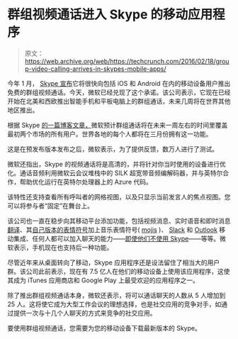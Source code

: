 # 群组视频通话进入 Skype 的移动应用程序 

> 原文：<https://web.archive.org/web/https://techcrunch.com/2016/02/18/group-video-calling-arrives-in-skypes-mobile-apps/>

今年 1 月， [Skype 宣布](https://web.archive.org/web/20221207082941/https://beta.techcrunch.com/2016/01/12/skype-brings-group-video-calls-to-mobile-devices/)它将很快向包括 iOS 和 Android 在内的移动设备用户推出免费的群组视频通话。今天，微软已经兑现了这个承诺。该公司表示，它现在已经开始在北美和西欧推出智能手机和平板电脑上的群组通话，未来几周将在世界其他地区推出。

根据 Skype [的一篇博客文章，](https://web.archive.org/web/20221207082941/http://blogs.skype.com/2016/02/18/announcing-group-video-calling-for-mobile-phones-and-tablets/)微软预计群组通话将在未来一周左右的时间里覆盖最初两个市场的所有用户。世界各地的每个人都将在三月份拥有这一功能。

这是在预发布版本发布之后，微软表示，为了提供反馈，数万人进行了测试。

微软还指出，Skype 的视频通话将是高清的，并将针对你当时使用的设备进行优化。通话音频利用微软云会议堆栈中的 SILK 超宽带音频编解码器，并与英特尔合作，帮助优化运行在英特尔处理器上的 Azure 代码。

该特性还支持查看所有呼叫者的网格视图，以及只显示当前发言人的焦点视图。您可以将参与者“固定”在舞台上。

该公司也一直在稳步向其移动平台添加功能，包括视频消息、实时语音和即时消息[翻译](https://web.archive.org/web/20221207082941/http://www.skype.com/go/translator?intcmp=blogs-_-generic-click-_-ten-years-of-skype-video-yesterday-today-and-something-new)、其[自己版本的表情符号](https://web.archive.org/web/20221207082941/https://beta.techcrunch.com/2015/09/15/skype-introduces-its-own-version-of-emojis/)加上音乐表情符号( [mojis](https://web.archive.org/web/20221207082941/https://beta.techcrunch.com/2016/02/10/sir-paul-mccartney-and-the-flirting-banana/) )、 [Slack](https://web.archive.org/web/20221207082941/https://beta.techcrunch.com/2016/01/14/you-can-now-kick-off-a-skype-call-from-slack/) 和 [Outlook](https://web.archive.org/web/20221207082941/https://beta.techcrunch.com/2016/01/13/outlooks-mobile-app-gets-integrated-with-skype-for-easier-access-to-calls-and-meetings/) 移动集成、任何人都可以加入聊天的能力——[即使他们不使用 Skype](https://web.archive.org/web/20221207082941/https://beta.techcrunch.com/2015/10/15/skype-now-lets-anyone-join-a-chat-even-if-they-dont-have-an-account/)——等等。微软表示，手机现在也支持后一种功能。

尽管近年来从桌面转向了移动，Skype 应用程序还是设法留住了相当大的用户群。该公司此前表示，现在有 7.5 亿人在他们的移动设备上使用该应用程序，这使其成为 iTunes 应用商店和 Google Play 上最受欢迎的应用程序之一。

除了推出群组视频通话本身，微软还表示，将可以通话聊天的人数从 5 人增加到 25 人。这将使它成为大型工作会议的理想选择，也是社交应用的竞争对手，如通过提供一次与十几个人聊天的方式来竞争的社交应用。

要使用群组视频通话，您需要为您的移动设备下载最新版本的 Skype。
